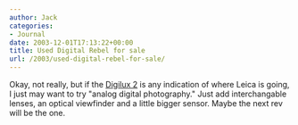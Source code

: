 ```yaml
---
author: Jack
categories:
- Journal
date: 2003-12-01T17:13:22+00:00
title: Used Digital Rebel for sale
url: /2003/used-digital-rebel-for-sale/
---
```


Okay, not really, but if the [Digilux 2][1] is any indication of where Leica is going, I just may want to try "analog digital photography." Just add interchangable lenses, an optical viewfinder and a little bigger sensor. Maybe the next rev will be the one.

 [1]: http://www.dpreview.com/news/0312/03120101leicadigilux2.asp "Digital Photography Review"